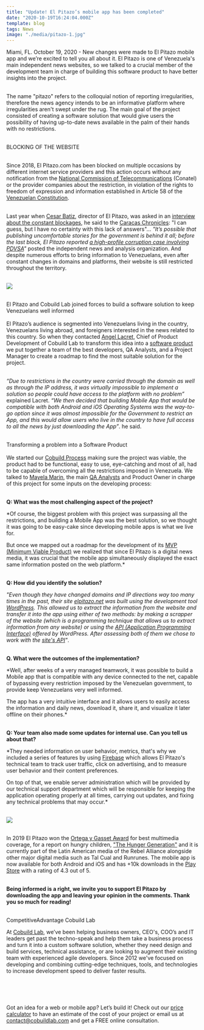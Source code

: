 ```yaml
---
title: "Update! El Pitazo’s mobile app has been completed"
date: "2020-10-19T16:24:04.000Z"
template: blog
tags: News
image: "./media/pitazo-1.jpg"
---
```

Miami, FL. October 19, 2020 - New changes were made to El Pitazo mobile app and we’re excited to tell you all about it. El Pitazo is one of Venezuela's main independent news websites, so we talked to a crucial member of the development team in charge of building this software product to have better insights into the project. <br> </br>

The name "pitazo" refers to the colloquial notion of reporting irregularities, therefore the news agency intends to be an informative platform where irregularities aren't swept under the rug. The main goal of the project consisted of creating a software solution that would give users the possibility of having up-to-date news available in the palm of their hands with no restrictions. <br> </br>

<title-3 align="centered"> BLOCKING OF THE WEBSITE  </title-3> <br> </br>

Since 2018, El Pitazo.com has been blocked on multiple occasions by different internet service providers and this action occurs without any notification from the <a target="_blank" href="https://en.wikipedia.org/wiki/National_Commission_of_Telecommunications">  National Commission of Telecommunications</a> (Conatel) or the provider companies about the restriction, in violation of the rights to freedom of expression and information established in Article 58 of the <a target="_blank" href="https://en.wikipedia.org/wiki/Constitution_of_Venezuela">  Venezuelan Constitution</a>.  <br> </br>

Last year when <a target="_blank" href="https://www.linkedin.com/in/c%C3%A9sar-batiz-a9612620/?originalSubdomain=ve">  Cesar Batiz</a>, director of El Pitazo, was asked in an 
<a target="_blank" href="https://www.caracaschronicles.com/2018/08/13/the-government-blocks-el-pitazo-for-a-third-time/"> interview about the constant blockages</a>, he said to the <a target="_blank" href="https://www.caracaschronicles.com/about-us/">  Caracas Chronicles</a>: "I can guess, but I have no certainty with this lack of answers"... *"It’s possible that publishing uncomfortable stories for the government is behind it all; before the last block, El Pitazo reported <a target="_blank" href="https://twitter.com/ElPitazoTV/status/1023234289826258944">  a high-profile corruption case involving PDVSA</a>"*  posted the independent news and analysis organization. And despite numerous efforts to bring information to Venezuelans, even after constant changes in domains and platforms, their website is still restricted throughout the territory. <br> </br>

<img src="./media/pitazo-3.png"> <br> </br>


<title-3 align="centered"> El Pitazo and Cobuild Lab joined forces to build a software solution to keep Venezuelans well informed  </title-3> <br> </br>
El Pitazo’s audience is segmented into Venezuelans living in the country, Venezuelans living abroad, and foreigners interested in the news related to this country. So when they contacted <a target="_blank" href="https://www.linkedin.com/in/alacret/">  Angel Lacret</a>, Chief of Product Development of Cobuild Lab to transform this idea into a <a target="_blank" href="https://cobuildlab.com/blog/software-development-for-new-products/">  software product</a> we put together a team of the best developers, QA Analysts, and a Project Manager to create a roadmap to find the most suitable solution for the project. <br> </br>

*“Due to restrictions in the country were carried through the domain as well as through the IP address, it was virtually impossible to implement a solution so people could have access to the platform with no problem”* explained Lacret. *“We then decided that building Mobile App that would be compatible with both Android and iOS Operating Systems was the way-to-go option since it was almost impossible for the Government to restrict an App, and this would allow users who live in the country to have full access to all the news by just downloading the App”*. he said. <br> </br>


<title-3 align="centered"> Transforming a problem into a Software Product </title-3> <br> </br>
We started our <a target="_blank" href="https://cobuildlab.com/blog/cobuild-process-part-1/">  Cobuild Process</a> making sure the project was viable, the product had to be functional, easy to use, eye-catching and most of all, had to be capable of overcoming all the restrictions imposed in Venezuela. We talked to <a target="_blank" href="https://www.linkedin.com/in/mayela-marin?originalSubdomain=ve">  Mayela Marin</a>, the main <a target="_blank" href="https://www.glassdoor.com/Job-Descriptions/QA-Analyst.htm">  QA Analysts</a> and Product Owner in charge of this project for some inputs on the developing process: <br> </br>

**Q: What was the most challenging aspect of the project?**

*Of course, the biggest problem with this project was surpassing all the restrictions, and building a Mobile App was the best solution, so we thought it was going to be easy-cake since developing mobile apps is what we live for.

But once we mapped out a roadmap for the development of its <a target="_blank" href="https://cobuildlab.com/blog/minimum-viable-product/amp/">  MVP (Minimum Viable Product)</a> we realized that since El Pitazo is a digital news media, it was crucial that the mobile app simultaneously displayed the exact same information posted on the web platform.* <br> </br>

**Q: How did you identify the solution?**

*"Even though they have changed domains and IP directions way too many times in the past, their site  <a target="_blank" href="https://elpitazo.net/"> elpitazo.net</a>  was built using the development tool <a target="_blank" href="https://wordpress.org/">  WordPress</a>. This allowed us to extract the information from the website and transfer it into the app using either of two methods: by making a scrapper of the website (which is a programming technique that allows us to extract information from any website) or using the <a target="_blank" href="https://developer.wordpress.org/rest-api/">  API (Application Programming Interface)</a> offered by WordPress. After assessing both of them we chose to work with the <a target="_blank" href="https://elpitazo.net/wp-json/wp/v2/posts">  site's API</a>"*. <br> </br>


**Q. What were the outcomes of the implementation?**

*Well, after weeks of a very managed teamwork, it was possible to build a Mobile app that is compatible with any device connected to the net, capable of bypassing every restriction imposed by the Venezuelan government, to provide keep Venezuelans very well informed. 

The app has a very intuitive interface and it allows users to easily access the information and daily news, download it, share it, and visualize it later offline on their phones.* <br> </br>

**Q: Your team also made some updates for internal use. Can you tell us about that?**

*They needed information on user behavior, metrics, that's why we included a series of features by using <a target="_blank" href="https://firebase.google.com/">  Firebase</a> which allows El Pitazo's technical team to track user traffic, click on advertising, and to measure user behavior and their content preferences.

On top of that, we enable server administration which will be provided by our technical support department which will be responsible for keeping the application operating properly at all times, carrying out updates, and fixing any technical problems that may occur.* <br> </br>

<img src="./media/pitazo-2.jpg"> <br> </br>

In 2019 El Pitazo won the <a target="_blank" href="https://en.wikipedia.org/wiki/Ortega_y_Gasset_Awards">  Ortega y Gasset Award</a> for best multimedia coverage, for a report on hungry children, <a target="_blank" href="https://www.connectas.org/especiales/la-generacion-del-hambre/">  "The Hunger Generation"</a> and it is currently part of the Latin American media of the Rebel Alliance alongside other major digital media such as Tal Cual and Runrunes. The mobile app is now available for both Android and iOS and has +10k downloads in the <a target="_blank" href="https://play.google.com/store/apps/details?id=com.elpitazo.app&hl=es_DO">  Play Store</a> with a rating of 4.3 out of 5. <br> </br>

**Being informed is a right, we invite you to support El Pitazo by downloading the app and leaving your opinion in the comments. Thank you so much for reading!** <br> </br>

<title-5 align="left"> CompetitiveAdvantage Cobuild Lab </title-5>

At <a target="_blank" href="https://cobuildlab.com/">  Cobuild Lab</a>, we’ve been helping business owners, CEO's, COO’s and IT leaders get past the techno-speak and help them take a business process and turn it into a custom software solution, whether they need design and build services, technical assistance, or are looking to augment their existing team with experienced agile developers. Since 2012 we've focused on developing and combining cutting-edge techniques, tools, and technologies to increase development speed to deliver faster results. <br> </br>

<youtube-video id="5fbYxQNgJ7s"></youtube-video>  <br> </br>

Got an idea for a web or mobile app? Let’s build it! Check out our <a target="_blank" href="https://cobuildlab.com/price-calculator/">  price calculator</a> to have an estimate of the cost of your project or email us at contact@cobuildlab.com and get a FREE online consultation. 

